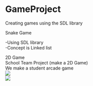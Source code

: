 # GameProject
 Creating games using the SDL library

Snake Game<div>
-Using SDL library<div>
-Concept is Linked list<div>
<div>
2D Game<div>
School Team Project (make a 2D Game)<div>
We make a student arcade game<div>
<div>
 <img src = 'C:\Users\Ace\Desktop\git upload image file\game1.jpg'/>
 <div>
<img src = 'C:\Users\Ace\Desktop\git upload image file\game2.jpg' />
